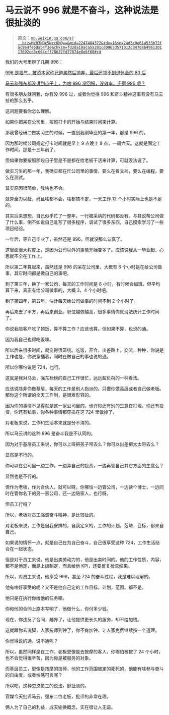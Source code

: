 # 马云说不 996 就是不奋斗，这种说法是很扯淡的

> 原文：[`mp.weixin.qq.com/s?__biz=MzU3NDc5Nzc0NQ==&mid=2247484372&idx=1&sn=2ad3c0e61a533b72fac964fe5dab4f3e&chksm=fd2da10aca5a281cd0965d571012d34708b496130117692cd5c664cff78637fd77874e8e6f68#rd`](http://mp.weixin.qq.com/s?__biz=MzU3NDc5Nzc0NQ==&mid=2247484372&idx=1&sn=2ad3c0e61a533b72fac964fe5dab4f3e&chksm=fd2da10aca5a281cd0965d571012d34708b496130117692cd5c664cff78637fd77874e8e6f68#rd)

我们的大号里聊了几期 996：

[996 是福气，被资本家称兄道弟然后抛弃，最后还领不到退休金的 80 后](https://mp.weixin.qq.com/s?__biz=MzU0MjYwNDU2Mw==&mid=2247486152&idx=1&sn=8d9c4ec81db228847a8e2ab35775c77a&chksm=fb1966b4cc6eefa28f3715fdc2f81dd1e5d493c30a65bf8e7274ec028e1a1648707a8afafb0a&scene=21#wechat_redirect)

[马云和强东都没讲到点子上，为啥 996 没回报，没效率，还得 996 呢？](https://mp.weixin.qq.com/s?__biz=MzU0MjYwNDU2Mw==&mid=2247486158&idx=1&sn=9d5aade13842beed3b51ee9e0a1c78f1&chksm=fb1966b2cc6eefa49fd5914997379bc763b09a7d95a80e74917c8811e4bea58a31f6af0cbff0&scene=21#wechat_redirect)

有很多朋友就问我，你有没 996 过，或者你觉得 996 和奋斗精神这事有没有马云扯的那么玄乎。

这问题要看你怎么理解。

如果你把呆在公司里，按照打卡的开始与结束时间来计算。

那我曾经研二做实习生的时候，一直到我刚毕业的第一年，都是 996 的。

因为那时候公司规定打卡时间就是早上 9 点晚上 9 点，一周六天。这就是固定工作时间，那是十三年前了。

但如果你要按照那段日子里是不是都在给老板干活来计算，可就没法说了。

做实习生的那一年，我确实都在忙公司里的事情，要么在看文档，要么在编程，要么在测试。

其实原因很简单，我啥也不会。

就算全力以赴，尚且啥都不会，啥都搞不定，一天工作 12 个小时实际上也是不足的。

其实后来想想，自己似乎忙了一整年，一行被采纳的代码都没有。与其说帮公司做了什么事，倒不如说自己乱写了很多程序，调试了很多东西，自己摸索学习了一些项目经验。

一年后，等自己毕业了，虽然还是 996，但就没那么认真了。

这里面很大程度上，是因为公司以外的事情开始变多了。应该说我从一毕业起，心思就不全在工作上。

所以第二年算起来，虽然还是 996 的呆在公司里，大概有 6 个小时是在给公司做事，其它时间都是做自己的事吧。

到了第三年，换了一家公司，每天的工作时间是 8 小时，有时候会加班。但平均算下来，真正有给公司做事的，大概 3，4 个小时吧。

到了第四年，第五年，估计每天给公司做事的时间不到 2 个小时了。

再后来去了甲方，再后来创业。职位越做越高，很多事情你就没法统计工作时间了。

你说我陪客户吃了顿饭，算不算工作？应该也算。但如果不算，也说的通。

因为我自己也得吃饭嘛。

所以后来很多时间，就变得很笼统。吃饭，开会，出差路上，交流，种种，你说是工作也是，你说穿插着，同时在做自己的事也说的通。

所以你哪怕说是 724，也行。

这就是我对马云，强东标榜的自己工作很忙，远远超负荷的一种看法。

应该说除非你做基层，每天的工作是别人指派的。只要你做高层或者自己做老板。那你这个所谓的全天工作制，是很难形容的。

因为你的事情不见得就是这一家公司里的。也许你还有别的生意在打理，你还有投资，你还有私事，你各种事情都穿插在这 724 里做掉了。

对老板来说，工作和生活本来就是分不清的。

所以马云讲的这种 996 是奋斗我是不认同的。

因为对于基层员工来说，你可以上班把孩子带去么？你可以出差把太太带去么？

显然是不行的。

你可以在公司里一边工作，一边弄自己的投资，一边再管自己其它方面的生意么？

显然也是不行的。

但作为老板，作为合伙人，就可以呀。你哪怕一边管公司，一边读个博士，一边同时在管你名下的另一家公司，还一边陪家人，也行呀。

但员工行吗？

所以，老板对员工强调奋斗精神，是比较扯的。

对老板来说，工作是自我安排的，自我定义的，工作的计划，范畴，目标，都来自自己。

如果说的情怀一点，就是自己在为自己奋斗，自己很享受这种 724，工作生活结合在一起状态。

但是对于员工来说，他是出卖劳动力的，他是出卖时间的。他的工作性质，内容，都不是他定，而是上级制定，而且给他 KPI，还要反复检查结果。

所以，对员工来说，他享受 996，甚至 724 的奋斗过程，我是难以理解的。

他有啥好享受的呢？又不是他自己定的工作目标，计划，范围。都不是。

他只是在执行你给他的任务嘛。

你和他的合同上原本写明了，他做什么，你付多少钱。

现在，你违反了合同，越界了，让他提供更长久的服务，却不给加钱。

这就跟你去洗脚，人家技师到钟了，你不肯加钟，让人家免费继续按一个道理。

你觉得说的通，说不通呢？

所以，虽然同样是在工作。老板更像是去按摩的客人，你哪怕被按了 24 个小时，也不会觉得很辛苦，因为你是被服务的对象。

而基层员工，更像是按摩的技师，他的工作范围被定的死死的，他能有啥参与奋斗的自由度，或者快感可言呢？

所以吧，这种忽悠员工的说法，挺扯淡的。

官媒今天批评马云，强东二位老板，批评的非常在理。

俩人为了自己的利益，成天偷换概念，实在很让人无语。